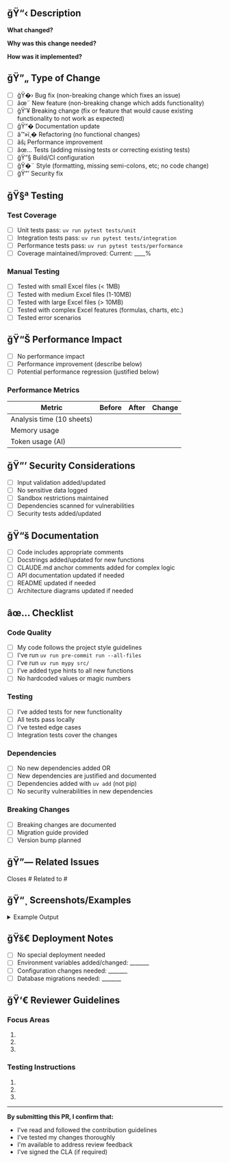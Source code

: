 ## ğŸ“‹ Description

**What changed?**

<!-- Describe your changes in detail -->

**Why was this change needed?**

<!-- Explain the problem this PR solves -->

**How was it implemented?**

<!-- Provide a high-level overview of your approach -->

## ğŸ”„ Type of Change

- [ ] ğŸ�› Bug fix (non-breaking change which fixes an issue)
- [ ] âœ¨ New feature (non-breaking change which adds functionality)
- [ ] ğŸ’¥ Breaking change (fix or feature that would cause existing functionality to not work as expected)
- [ ] ğŸ“� Documentation update
- [ ] â™»ï¸� Refactoring (no functional changes)
- [ ] âš¡ Performance improvement
- [ ] âœ… Tests (adding missing tests or correcting existing tests)
- [ ] ğŸ”§ Build/CI configuration
- [ ] ğŸ�¨ Style (formatting, missing semi-colons, etc; no code change)
- [ ] ğŸ”’ Security fix

## ğŸ§ª Testing

### Test Coverage

- [ ] Unit tests pass: `uv run pytest tests/unit`
- [ ] Integration tests pass: `uv run pytest tests/integration`
- [ ] Performance tests pass: `uv run pytest tests/performance`
- [ ] Coverage maintained/improved: Current: \_\_\_\_%

### Manual Testing

<!-- Describe the testing you've done -->

- [ ] Tested with small Excel files (< 1MB)
- [ ] Tested with medium Excel files (1-10MB)
- [ ] Tested with large Excel files (> 10MB)
- [ ] Tested with complex Excel features (formulas, charts, etc.)
- [ ] Tested error scenarios

## ğŸ“Š Performance Impact

<!-- How does this change affect performance? -->

- [ ] No performance impact
- [ ] Performance improvement (describe below)
- [ ] Potential performance regression (justified below)

### Performance Metrics

<!-- If applicable, provide before/after metrics -->

| Metric                    | Before | After | Change |
| ------------------------- | ------ | ----- | ------ |
| Analysis time (10 sheets) |        |       |        |
| Memory usage              |        |       |        |
| Token usage (AI)          |        |       |        |

## ğŸ”’ Security Considerations

- [ ] Input validation added/updated
- [ ] No sensitive data logged
- [ ] Sandbox restrictions maintained
- [ ] Dependencies scanned for vulnerabilities
- [ ] Security tests added/updated

## ğŸ“š Documentation

- [ ] Code includes appropriate comments
- [ ] Docstrings added/updated for new functions
- [ ] CLAUDE.md anchor comments added for complex logic
- [ ] API documentation updated if needed
- [ ] README updated if needed
- [ ] Architecture diagrams updated if needed

## âœ… Checklist

### Code Quality

- [ ] My code follows the project style guidelines
- [ ] I've run `uv run pre-commit run --all-files`
- [ ] I've run `uv run mypy src/`
- [ ] I've added type hints to all new functions
- [ ] No hardcoded values or magic numbers

### Testing

- [ ] I've added tests for new functionality
- [ ] All tests pass locally
- [ ] I've tested edge cases
- [ ] Integration tests cover the changes

### Dependencies

- [ ] No new dependencies added OR
- [ ] New dependencies are justified and documented
- [ ] Dependencies added with `uv add` (not pip)
- [ ] No security vulnerabilities in new dependencies

### Breaking Changes

<!-- If this PR introduces breaking changes -->

- [ ] Breaking changes are documented
- [ ] Migration guide provided
- [ ] Version bump planned

## ğŸ”— Related Issues

Closes #
Related to #

## ğŸ“¸ Screenshots/Examples

<!-- If applicable, add screenshots or example outputs -->

<details>
<summary>Example Output</summary>

```
<!-- Show example analysis output or API responses -->
```

</details>

## ğŸš€ Deployment Notes

<!-- Any special deployment considerations -->

- [ ] No special deployment needed
- [ ] Environment variables added/changed: \_\_\_\_\_\_\_
- [ ] Configuration changes needed: \_\_\_\_\_\_\_
- [ ] Database migrations needed: \_\_\_\_\_\_\_

## ğŸ‘€ Reviewer Guidelines

### Focus Areas

<!-- Highlight specific areas that need careful review -->

1.
1.
1.

### Testing Instructions

<!-- How can reviewers test this PR? -->

1.
1.
1.

______________________________________________________________________

**By submitting this PR, I confirm that:**

- I've read and followed the contribution guidelines
- I've tested my changes thoroughly
- I'm available to address review feedback
- I've signed the CLA (if required)
